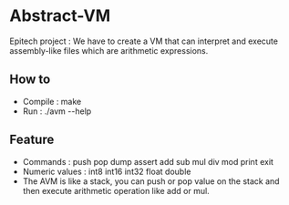 # Abstract-VM

Epitech project : We have to create a VM that can interpret and execute assembly-like files which are arithmetic expressions.

## How to
* Compile : make
* Run : ./avm --help

## Feature
* Commands : push pop dump assert add sub mul div mod print exit
* Numeric values : int8 int16 int32 float double
* The AVM is like a stack, you can push or pop value on the stack and then execute arithmetic operation like add or mul.
